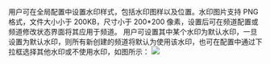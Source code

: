 用户可在全局配置中设置水印样式，包括水印图样以及位置。水印图片支持 PNG 格式，文件大小小于 200KB，尺寸小于 200*200 像素，设置后可在频道配置或频道修改状态界面将其应用于频道。
用户可设置其中某个水印为默认水印，一旦设置为默认水印，则所有新创建的频道将默认为使用该水印，也可在配置中通过下拉框选择其他水印或不使用水印，如图所示：
![](http://imgcache.tce.fsphere.cn/static/mc.qcloudimg.com/static/img/264b5e48b29b636327a23321b5c35ecb/image.png)


